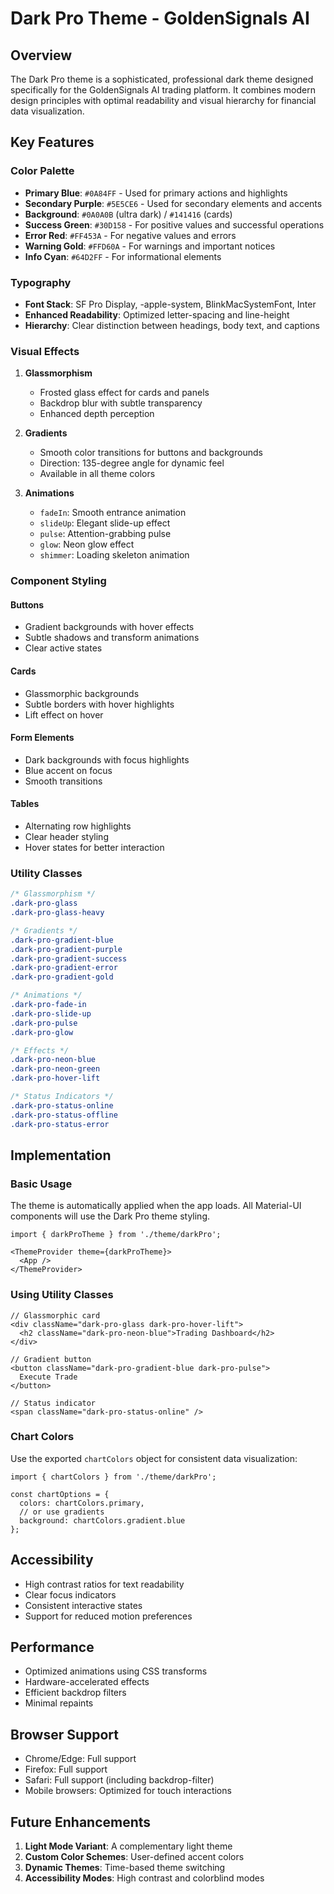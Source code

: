 # Dark Pro Theme - GoldenSignals AI

## Overview

The Dark Pro theme is a sophisticated, professional dark theme designed specifically for the GoldenSignals AI trading platform. It combines modern design principles with optimal readability and visual hierarchy for financial data visualization.

## Key Features

### Color Palette

- **Primary Blue**: `#0A84FF` - Used for primary actions and highlights
- **Secondary Purple**: `#5E5CE6` - Used for secondary elements and accents
- **Background**: `#0A0A0B` (ultra dark) / `#141416` (cards)
- **Success Green**: `#30D158` - For positive values and successful operations
- **Error Red**: `#FF453A` - For negative values and errors
- **Warning Gold**: `#FFD60A` - For warnings and important notices
- **Info Cyan**: `#64D2FF` - For informational elements

### Typography

- **Font Stack**: SF Pro Display, -apple-system, BlinkMacSystemFont, Inter
- **Enhanced Readability**: Optimized letter-spacing and line-height
- **Hierarchy**: Clear distinction between headings, body text, and captions

### Visual Effects

1. **Glassmorphism**
   - Frosted glass effect for cards and panels
   - Backdrop blur with subtle transparency
   - Enhanced depth perception

2. **Gradients**
   - Smooth color transitions for buttons and backgrounds
   - Direction: 135-degree angle for dynamic feel
   - Available in all theme colors

3. **Animations**
   - `fadeIn`: Smooth entrance animation
   - `slideUp`: Elegant slide-up effect
   - `pulse`: Attention-grabbing pulse
   - `glow`: Neon glow effect
   - `shimmer`: Loading skeleton animation

### Component Styling

#### Buttons
- Gradient backgrounds with hover effects
- Subtle shadows and transform animations
- Clear active states

#### Cards
- Glassmorphic backgrounds
- Subtle borders with hover highlights
- Lift effect on hover

#### Form Elements
- Dark backgrounds with focus highlights
- Blue accent on focus
- Smooth transitions

#### Tables
- Alternating row highlights
- Clear header styling
- Hover states for better interaction

### Utility Classes

```css
/* Glassmorphism */
.dark-pro-glass
.dark-pro-glass-heavy

/* Gradients */
.dark-pro-gradient-blue
.dark-pro-gradient-purple
.dark-pro-gradient-success
.dark-pro-gradient-error
.dark-pro-gradient-gold

/* Animations */
.dark-pro-fade-in
.dark-pro-slide-up
.dark-pro-pulse
.dark-pro-glow

/* Effects */
.dark-pro-neon-blue
.dark-pro-neon-green
.dark-pro-hover-lift

/* Status Indicators */
.dark-pro-status-online
.dark-pro-status-offline
.dark-pro-status-error
```

## Implementation

### Basic Usage

The theme is automatically applied when the app loads. All Material-UI components will use the Dark Pro theme styling.

```tsx
import { darkProTheme } from './theme/darkPro';

<ThemeProvider theme={darkProTheme}>
  <App />
</ThemeProvider>
```

### Using Utility Classes

```tsx
// Glassmorphic card
<div className="dark-pro-glass dark-pro-hover-lift">
  <h2 className="dark-pro-neon-blue">Trading Dashboard</h2>
</div>

// Gradient button
<button className="dark-pro-gradient-blue dark-pro-pulse">
  Execute Trade
</button>

// Status indicator
<span className="dark-pro-status-online" />
```

### Chart Colors

Use the exported `chartColors` object for consistent data visualization:

```tsx
import { chartColors } from './theme/darkPro';

const chartOptions = {
  colors: chartColors.primary,
  // or use gradients
  background: chartColors.gradient.blue
};
```

## Accessibility

- High contrast ratios for text readability
- Clear focus indicators
- Consistent interactive states
- Support for reduced motion preferences

## Performance

- Optimized animations using CSS transforms
- Hardware-accelerated effects
- Efficient backdrop filters
- Minimal repaints

## Browser Support

- Chrome/Edge: Full support
- Firefox: Full support
- Safari: Full support (including backdrop-filter)
- Mobile browsers: Optimized for touch interactions

## Future Enhancements

1. **Light Mode Variant**: A complementary light theme
2. **Custom Color Schemes**: User-defined accent colors
3. **Dynamic Themes**: Time-based theme switching
4. **Accessibility Modes**: High contrast and colorblind modes 